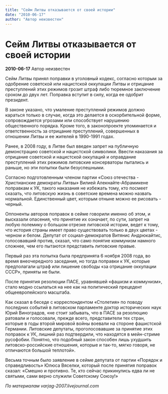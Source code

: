 ```yaml
---
title: "Сейм Литвы отказывается от своей истории"
date: "2010-06-17"
author: "Автор неизвестен"
---
```


# Сейм Литвы отказывается от своей истории

**2010-06-17** Автор неизвестен

Сейм Литвы принял поправки в уголовный кодекс, согласно которым за одобрение советской или нацистской оккупации Литвы и отрицание преступлений этих режимов грозит штраф либо тюремное заключение сроком до двух лет. Поправка вступит в силу, когда ее одобрит президент.

В законе указано, что умаление преступлений режимов должно караться только в случае, когда это делается в оскорбительной форме, сопровождается угрозами или способствует нарушению общественного порядка. Кроме того, в законопроекте упоминается и ответственность за отрицание преступлений, совершенных в отношении Литвы и ее жителей в 1990-1991 годах.

Ранее, в 2008 году, в Литве был введен запрет на публичную демонстрацию советской и нацистской символики. Ввести наказания за отрицание советской и нацистской оккупаций и оправдание преступлений этих режимов литовские консерваторы пытались и раньше, но эти попытки были безуспешными.

Согласно подготовленным членом партии «Союз отечества - Христианские демократы Литвы» Вилией Алекнайте-Абрамикене поправкам к УК, такого наказания не избежать тому, кто посмеет сказать, что литовскую жизнь в советские времена можно назвать нормальной. Единственный цвет, которым отныне можно ее рисовать - черный.

Оппоненты авторов поправок в сейме говорили именно об этом, и высказали опасения, что принятие их означает, по сути, запрет на любую полемику о большом отрезке литовской истории, ведет к тому, что история страны имеет право существовать только в двух цветах - черном и белом. Депутат от социал-демократов Витянис Андрюкайтис, голосовавший против, сказал, что само понятие коммунизм намного сложнее, чем его пытаются представить литовские правые.

Первый раз эта попытка была предпринята 6 ноября 2008 года, во время внеочередного заседания, но тогда поправки к УК, которые предполагали штраф или лишение свободы «за отрицание оккупации СССР», приняты не были.

После принятия резолюции ПАСЕ, уравнявшей «фашизм и коммунизм», стало модно ссылаться на нее как на политический прецедент общеевропейского масштаба.

Как сказал в беседе с корреспондентом «Столетия» по поводу последних событий в литовском парламенте доктор исторических наук Юрий Виноградов, «не стоит забывать, что в ПАСЕ за резолюцию ратовали и голосовали, прежде всего, представители тех стран, которые в годы второй мировой войны воевали на стороне фашистской Германии. Литовские депутаты, проголосовавшие за принятие этих поправок к УК, лишний раз подтвердили, что находятся в мейн-стриме русофобии. Понятно, что подобный закон способен лишь ухудшить литовско-российские отношения, которые и так-то, мягко говоря, не отличаются большой теплотой».

Весьма точным было заявление в сейме депутата от партии «Порядок и справедливость» Юлюса Вяселки, который после принятия поправок сказал: «Смешно и противно. Те, кто сейчас прикинулись едва ли не святыми, сами верно служили Советскому Союзу!»

*По материалам* *varjag-2007.livejournal.com*